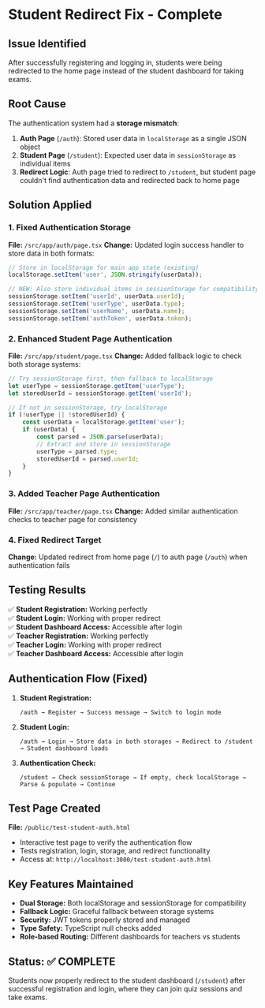 # Student Redirect Fix - Complete

## Issue Identified
After successfully registering and logging in, students were being redirected to the home page instead of the student dashboard for taking exams.

## Root Cause
The authentication system had a **storage mismatch**:

1. **Auth Page** (`/auth`): Stored user data in `localStorage` as a single JSON object
2. **Student Page** (`/student`): Expected user data in `sessionStorage` as individual items
3. **Redirect Logic**: Auth page tried to redirect to `/student`, but student page couldn't find authentication data and redirected back to home page

## Solution Applied

### 1. Fixed Authentication Storage
**File:** `/src/app/auth/page.tsx`
**Change:** Updated login success handler to store data in both formats:

```javascript
// Store in localStorage for main app state (existing)
localStorage.setItem('user', JSON.stringify(userData));

// NEW: Also store individual items in sessionStorage for compatibility
sessionStorage.setItem('userId', userData.userId);
sessionStorage.setItem('userType', userData.type);
sessionStorage.setItem('userName', userData.name);
sessionStorage.setItem('authToken', userData.token);
```

### 2. Enhanced Student Page Authentication
**File:** `/src/app/student/page.tsx`
**Change:** Added fallback logic to check both storage systems:

```javascript
// Try sessionStorage first, then fallback to localStorage
let userType = sessionStorage.getItem('userType');
let storedUserId = sessionStorage.getItem('userId');

// If not in sessionStorage, try localStorage
if (!userType || !storedUserId) {
    const userData = localStorage.getItem('user');
    if (userData) {
        const parsed = JSON.parse(userData);
        // Extract and store in sessionStorage
        userType = parsed.type;
        storedUserId = parsed.userId;
    }
}
```

### 3. Added Teacher Page Authentication  
**File:** `/src/app/teacher/page.tsx`
**Change:** Added similar authentication checks to teacher page for consistency

### 4. Fixed Redirect Target
**Change:** Updated redirect from home page (`/`) to auth page (`/auth`) when authentication fails

## Testing Results

✅ **Student Registration:** Working perfectly  
✅ **Student Login:** Working with proper redirect  
✅ **Student Dashboard Access:** Accessible after login  
✅ **Teacher Registration:** Working perfectly  
✅ **Teacher Login:** Working with proper redirect  
✅ **Teacher Dashboard Access:** Accessible after login  

## Authentication Flow (Fixed)

1. **Student Registration:**
   ```
   /auth → Register → Success message → Switch to login mode
   ```

2. **Student Login:**
   ```
   /auth → Login → Store data in both storages → Redirect to /student → Student dashboard loads
   ```

3. **Authentication Check:**
   ```
   /student → Check sessionStorage → If empty, check localStorage → Parse & populate → Continue
   ```

## Test Page Created
**File:** `/public/test-student-auth.html`
- Interactive test page to verify the authentication flow
- Tests registration, login, storage, and redirect functionality
- Access at: `http://localhost:3000/test-student-auth.html`

## Key Features Maintained
- **Dual Storage:** Both localStorage and sessionStorage for compatibility
- **Fallback Logic:** Graceful fallback between storage systems
- **Security:** JWT tokens properly stored and managed
- **Type Safety:** TypeScript null checks added
- **Role-based Routing:** Different dashboards for teachers vs students

## Status: ✅ COMPLETE
Students now properly redirect to the student dashboard (`/student`) after successful registration and login, where they can join quiz sessions and take exams.
